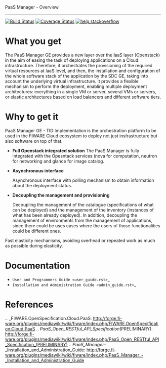 PaaS Manager - Overview
____________________________

[![Build Status](https://travis-ci.org/telefonicaid/fiware-paas.svg)](https://travis-ci.org/telefonicaid/fiware-paas) [![Coverage Status](https://coveralls.io/repos/telefonicaid/fiware-paas/badge.png?branch=develop)](https://coveralls.io/r/telefonicaid/fiware-paas?branch=develop) [![help stackoverflow](http://b.repl.ca/v1/help-stackoverflow-orange.png)](http://www.stackoverflow.com)

What you get
============

The PaaS Manager GE provides a
new layer over the IaaS layer (Openstack) in the aim of easing the task of deploying applications on a Cloud infrastructure.
Therefore, it orchestrates the provisioning of the required virtual resources at IaaS level, and then, the installation and configuration
of the whole software stack of the application by the SDC GE, taking into account the underlying virtual infrastructure.
It provides a flexible mechanism to perform the deployment, enabling multiple deployment architectures:
everything in a single VM or server, several VMs or servers, or elastic architectures based on load balancers and different software tiers.


Why to get it
=============

PaaS Manager GE - TID Implementation is the orchestration platform to be used in the
FIWARE Cloud ecosystem to deploy not just insfrastructure  but also software on top
of that.

-   **Full Openstack integrated solution**
    The PaaS Manager is fully integrated with the Opesntack services (nova for computation, neutron for networking and glance
    for image catalog.    

-   **Asynchronous interface**

    Asynchronous interface with polling mechanism to obtain information about the deployment status.

-   **Decoupling the management  and provisioning**

     Decoupling the management of the catalogue (specifications of what can be deployed) 
     and the management of the inventory (instances of what has been already deployed). 
     In addition, decoupling the management of environments from the management of applications, 
     since there could be uses cases where the users of those functionalities could be different ones.
    
   


Fast elasticity mechanisms, avoiding overhead or repeated work as much as possible during elasticity.


Documentation
=============

-   `User and Programmers Guide <user_guide.rst>`_
-   `Installation and Administration Guide <admin_guide.rst>`_


References
==========

.. _FIWARE.OpenSpecification.Cloud.PaaS: http://forge.fi-ware.org/plugins/mediawiki/wiki/fiware/index.php/FIWARE.OpenSpecification.Cloud.PaaS
.. _PaaS_Open_RESTful_API_Specification_(PRELIMINARY): http://forge.fi-ware.org/plugins/mediawiki/wiki/fiware/index.php/PaaS_Open_RESTful_API_Specification_(PRELIMINARY)
.. _PaaS_Manager_-_Installation_and_Administration_Guide: http://forge.fi-ware.org/plugins/mediawiki/wiki/fiware/index.php/PaaS_Manager_-_Installation_and_Administration_Guide
